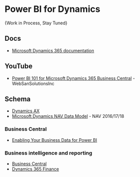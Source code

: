 # Power BI for Dynamics

{Work in Process, Stay Tuned}

## Docs
* [Microsoft Dynamics 365 documentation](https://docs.microsoft.com/en-us/dynamics365/)

## YouTube
* [Power BI 101 for Microsoft Dynamics 365 Business Central](https://www.youtube.com/watch?v=lx8fZAxzwLc) - WebSanSolutionsInc

## Schema
* [Dynamics AX](http://database.fun/)
* [Microsoft Dynamics NAV Data Model](https://dynamicsdocs.com/) - NAV 2016/17/18

### Business Central
* [Enabling Your Business Data for Power BI](https://docs.microsoft.com/en-us/dynamics365/business-central/admin-powerbi)

### Business intelligence and reporting
* [Business Central](https://docs.microsoft.com/en-us/dynamics365/business-central/admin-powerbi) 
* [Dynamics 365 Finance](https://docs.microsoft.com/en-us/dynamics365/fin-ops-core/dev-itpro/analytics/power-bi-home-page?toc=/dynamics365/finance/toc.json) 
